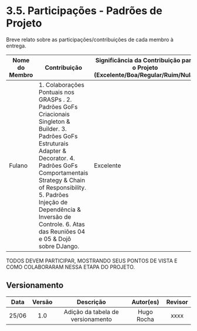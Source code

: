 # 3.5. Participações - Padrões de Projeto

Breve relato sobre as participações/contribuições de cada membro à entrega. 

|Nome do Membro | Contribuição | Significância da Contribuição para o Projeto (Excelente/Boa/Regular/Ruim/Nula) |
| -- | -- | -- |
| Fulano  |  1. Colaborações Pontuais nos GRASPs . 2. Padrões GoFs Criacionais Singleton & Builder. 3. Padrões GoFs Estruturais Adapter & Decorator. 4. Padrões GoFs Comportamentais Strategy & Chain of Responsibility. 5. Padrões Injeção de Dependência & Inversão de Controle. 6. Atas das Reuniões 04 e 05 & Dojô sobre DJango. | Excelente |

TODOS DEVEM PARTICIPAR, MOSTRANDO SEUS PONTOS DE VISTA E COMO COLABORARAM NESSA ETAPA DO PROJETO.

## Versionamento

| Data |Versão| Descrição | Autor(es) | Revisor |
|:----:|:----:|:---------:|:-----:|:-----:|
|25/06 | 1.0  | Adição da tabela de versionamento | Hugo Rocha | xxxx |